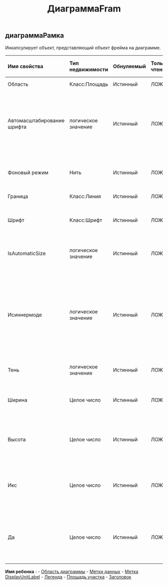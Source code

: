 ﻿---
title: ДиаграммаFram
second_title: Aspose.Cells Cloud Documen
type: docs
url: /ru/specification/model/chartframe/
description: "Aspose.Cells Спецификация облачной модели: ChartFrame. Легко обрабатывайте Excel и другие документы электронных таблиц с помощью таких функций, как открытие, создание, редактирование, разделение, слияние, сравнение и преобразование."
kwords: Excel, Office, электронная таблица, Cloud REST API, ChartFrame
weight: 50
---
## **диаграммаРамка**

 Инкапсулирует объект, представляющий объект фрейма на диаграмме.

| Имя свойства| Тип недвижимости| Обнуляемый| Только чтение| Значение по умолчанию| Описание|
|:- |:- |:- |:- |:- |:- |
| Область| Класс:Площадь| Истинный| ЛОЖЬ|| Получает площадь.|
| Автомасштабирование шрифта| логическое значение| Истинный| ЛОЖЬ|| Истинно, если текст в объекте меняет размер шрифта при изменении размера объекта. Значение по умолчанию верно.|
| Фоновый режим| Нить| Истинный| ЛОЖЬ|| Получает и устанавливает режим отображения фона.|
| Граница| Класс:Линия| Истинный| ЛОЖЬ|| Получает границу.|
| Шрифт| Класс:Шрифт| Истинный| ЛОЖЬ|| Получает объект указанного объекта ChartFrame.|
| IsAutomaticSize| логическое значение| Истинный| ЛОЖЬ|| Указывает, имеет ли рамка диаграммы автоматический размер.|
| Исиннермоде| логическое значение| Истинный| ЛОЖЬ||Указывает, включает ли размер области графика деления и метки осей. Значение False указывает, что размер должен определять размер области графика, делений и меток осей.|
| Тень| логическое значение| Истинный| ЛОЖЬ|| Истинно, если в кадре есть тень.|
| Ширина| Целое число| Истинный| ЛОЖЬ|| Получает или задает ширину рамки в единицах 1/4000 области диаграммы.|
| Высота| Целое число| Истинный| ЛОЖЬ|| Получает или задает высоту рамки в единицах 1/4000 области диаграммы.|
| Икс| Целое число| Истинный| ЛОЖЬ|| Получает или задает координату X верхнего левого угла в единицах 1/4000 области диаграммы.|
| Да| Целое число| Истинный| ЛОЖЬ|| Получает или задает координату y верхнего левого угла в единицах 1/4000 области диаграммы.|

**Имя ребенка** : 
	-  [Область диаграммы](chartarea) 
	-  [Метки данных](datalabels) 
	-  [Метка DisplayUnitLabel](displayunitlabel) 
	-  [Легенда](legend) 
	-  [Площадь участка](plotarea) 
	-  [Заголовок](title) 
